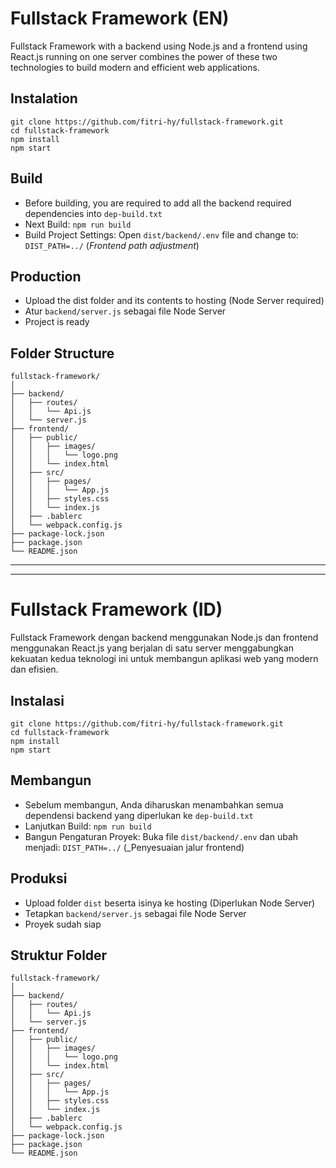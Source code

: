 # Fullstack Framework (EN)

Fullstack Framework with a backend using Node.js and a frontend using React.js running on one server combines the power of these two technologies to build modern and efficient web applications.

## Instalation

```
git clone https://github.com/fitri-hy/fullstack-framework.git
cd fullstack-framework
npm install
npm start
```

## Build

- Before building, you are required to add all the backend required dependencies into `dep-build.txt`
- Next Build: `npm run build`
- Build Project Settings: Open `dist/backend/.env` file and change to: `DIST_PATH=../` (_Frontend path adjustment_)

## Production

- Upload the dist folder and its contents to hosting (Node Server required)
- Atur `backend/server.js` sebagai file Node Server
- Project is ready

## Folder Structure

```
fullstack-framework/
│
├── backend/
│   ├── routes/
│   │   └── Api.js
│   └── server.js
├── frontend/
│   ├── public/
│   │   ├── images/
│   │   │   └── logo.png
│   │   └── index.html
│   ├── src/
│   │   ├── pages/
│   │   │   └── App.js
│   │   ├── styles.css
│   │   └── index.js
│   ├── .bablerc
│   └── webpack.config.js
├── package-lock.json
├── package.json
└── README.json
```

<hr>
<hr>

# Fullstack Framework (ID)

Fullstack Framework dengan backend menggunakan Node.js dan frontend menggunakan React.js yang berjalan di satu server menggabungkan kekuatan kedua teknologi ini untuk membangun aplikasi web yang modern dan efisien.

## Instalasi

```
git clone https://github.com/fitri-hy/fullstack-framework.git
cd fullstack-framework
npm install
npm start
```

## Membangun

- Sebelum membangun, Anda diharuskan menambahkan semua dependensi backend yang diperlukan ke `dep-build.txt`
- Lanjutkan Build: `npm run build`
- Bangun Pengaturan Proyek: Buka file `dist/backend/.env` dan ubah menjadi: `DIST_PATH=../` (_Penyesuaian jalur frontend)

## Produksi

- Upload folder `dist` beserta isinya ke hosting (Diperlukan Node Server)
- Tetapkan `backend/server.js` sebagai file Node Server
- Proyek sudah siap

## Struktur Folder

```
fullstack-framework/
│
├── backend/
│   ├── routes/
│   │   └── Api.js
│   └── server.js
├── frontend/
│   ├── public/
│   │   ├── images/
│   │   │   └── logo.png
│   │   └── index.html
│   ├── src/
│   │   ├── pages/
│   │   │   └── App.js
│   │   ├── styles.css
│   │   └── index.js
│   ├── .bablerc
│   └── webpack.config.js
├── package-lock.json
├── package.json
└── README.json
```